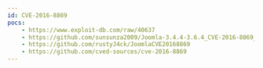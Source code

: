 ```yaml
---
id: CVE-2016-8869
pocs:
    - https://www.exploit-db.com/raw/40637
    - https://github.com/sunsunza2009/Joomla-3.4.4-3.6.4_CVE-2016-8869_and_CVE-2016-8870
    - https://github.com/rustyJ4ck/JoomlaCVE20168869
    - https://github.com/cved-sources/cve-2016-8869
---
```

